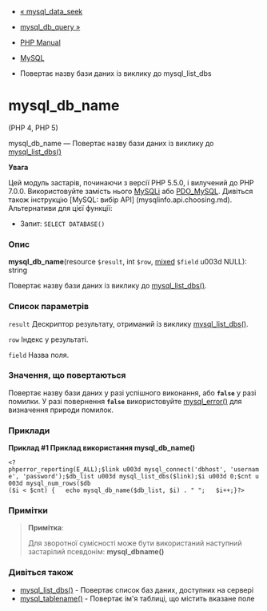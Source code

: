 - [« mysql_data_seek](function.mysql-data-seek.md)
- [mysql_db_query »](function.mysql-db-query.md)

- [PHP Manual](index.md)
- [MySQL](ref.mysql.md)
- Повертає назву бази даних із виклику до mysql_list_dbs

# mysql_db_name

(PHP 4, PHP 5)

mysql_db_name — Повертає назву бази даних із виклику до
[mysql_list_dbs()](function.mysql-list-dbs.md)

**Увага**

Цей модуль застарів, починаючи з версії PHP 5.5.0, і вилучений до PHP 7.0.0.
Використовуйте замість нього [MySQLi](book.mysqli.md) або
[PDO_MySQL](ref.pdo-mysql.md). Дивіться також інструкцію [MySQL: вибір
API] (mysqlinfo.api.choosing.md). Альтернативи для цієї функції:

- Запит: `SELECT DATABASE()`

### Опис

**mysql_db_name**(resource `$result`, int `$row`,
[mixed](language.types.declarations.md#language.types.declarations.mixed)
`$field` u003d NULL): string

Повертає назву бази даних із виклику до
[mysql_list_dbs()](function.mysql-list-dbs.md).

### Список параметрів

`result`
Дескриптор результату, отриманий із виклику
[mysql_list_dbs()](function.mysql-list-dbs.md).

`row`
Індекс у результаті.

`field`
Назва поля.

### Значення, що повертаються

Повертає назву бази даних у разі успішного виконання, або
**`false`** у разі помилки. У разі повернення **`false`** використовуйте
[mysql_error()](function.mysql-error.md) для визначення природи
помилок.

### Приклади

**Приклад #1 Приклад використання **mysql_db_name()****

` <?phperror_reporting(E_ALL);$link u003d mysql_connect('dbhost', 'username', 'password');$db_list u003d mysql_list_dbs($link);$i u003d 0;$cnt u003d mysql_num_rows($db ($i < $cnt) {   echo mysql_db_name($db_list, $i) . "
";   $i++;}?> `

### Примітки

> **Примітка**:
>
> Для зворотної сумісності може бути використаний наступний застарілий
> псевдонім: **mysql_dbname()**

### Дивіться також

- [mysql_list_dbs()](function.mysql-list-dbs.md) - Повертає список
баз даних, доступних на сервері
- [mysql_tablename()](function.mysql-tablename.md) - Повертає ім'я
таблиці, що містить вказане поле
